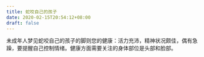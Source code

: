 ```yaml
---
title: 蛇咬自己的孩子
date: 2020-02-15T20:54:12+08:00
draft: false
---
```


未成年人梦见蛇咬自己的孩子的脚则您的健康：活力充沛，精神状况颇佳，偶有急躁，要提醒自己控制情绪。健康方面需要关注的身体部位是头部和脸部。